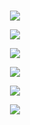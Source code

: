 <br>  
<p align="center"> <img src="./AAA-resource/lixiaolai/lixiaolai-1.jpg"> </p>
<p align="center"> <img src="./AAA-resource/lixiaolai/lixiaolai-2.jpg"> </p>
<p align="center"> <img src="./AAA-resource/lixiaolai/lixiaolai-3.jpg"> </p>
<p align="center"> <img src="./AAA-resource/lixiaolai/lixiaolai-4.jpg"> </p>
<p align="center"> <img src="./AAA-resource/lixiaolai/lixiaolai-5.jpg"> </p>
<p align="center"> <img src="./AAA-resource/lixiaolai/lixiaolai-6.jpg"> </p>
